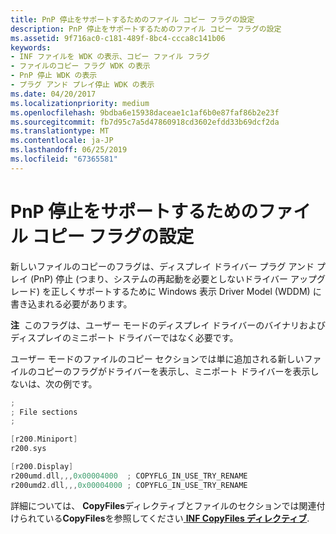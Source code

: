 ```yaml
---
title: PnP 停止をサポートするためのファイル コピー フラグの設定
description: PnP 停止をサポートするためのファイル コピー フラグの設定
ms.assetid: 9f716ac0-c181-489f-8bc4-ccca8c141b06
keywords:
- INF ファイルを WDK の表示、コピー ファイル フラグ
- ファイルのコピー フラグ WDK の表示
- PnP 停止 WDK の表示
- プラグ アンド プレイ停止 WDK の表示
ms.date: 04/20/2017
ms.localizationpriority: medium
ms.openlocfilehash: 9bdba6e15938daceae1c1af6b0e87faf86b2e23f
ms.sourcegitcommit: fb7d95c7a5d47860918cd3602efdd33b69dcf2da
ms.translationtype: MT
ms.contentlocale: ja-JP
ms.lasthandoff: 06/25/2019
ms.locfileid: "67365581"
---
```

# <a name="setting-a-copy-file-flag-to-support-pnp-stop"></a>PnP 停止をサポートするためのファイル コピー フラグの設定


新しいファイルのコピーのフラグは、ディスプレイ ドライバー プラグ アンド プレイ (PnP) 停止 (つまり、システムの再起動を必要としないドライバー アップグレード) を正しくサポートするために Windows 表示 Driver Model (WDDM) に書き込まれる必要があります。

**注**  このフラグは、ユーザー モードのディスプレイ ドライバーのバイナリおよびディスプレイのミニポート ドライバーではなく必要です。

 

ユーザー モードのファイルのコピー セクションでは単に追加される新しいファイルのコピーのフラグがドライバーを表示し、ミニポート ドライバーを表示しないは、次の例です。

```cpp
;
; File sections
;

[r200.Miniport]
r200.sys

[r200.Display]
r200umd.dll,,,0x00004000  ; COPYFLG_IN_USE_TRY_RENAME
r200umd2.dll,,,0x00004000 ; COPYFLG_IN_USE_TRY_RENAME
```

詳細については、 **CopyFiles**ディレクティブとファイルのセクションでは関連付けられている**CopyFiles**を参照してください[ **INF CopyFiles ディレクティブ**](https://docs.microsoft.com/windows-hardware/drivers/install/inf-copyfiles-directive).

 

 





